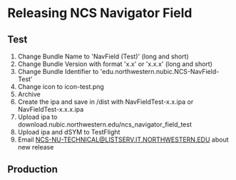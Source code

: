 Releasing NCS Navigator Field
==============================

Test
----
1. Change Bundle Name to 'NavField (Test)' (long and short)
1. Change Bundle Version with format 'x.x' or 'x.x.x' (long and short)
1. Change Bundle Identifier to 'edu.northwestern.nubic.NCS-NavField-Test'
1. Change icon to icon-test.png
1. Archive
1. Create the ipa and save in /dist with NavFieldTest-x.x.ipa or NavFieldTest-x.x.x.ipa
1. Upload ipa to download.nubic.northwestern.edu/ncs_navigator_field_test
1. Upload ipa and dSYM to TestFlight
1. Email NCS-NU-TECHNICAL@LISTSERV.IT.NORTHWESTERN.EDU about new release

Production
----------
